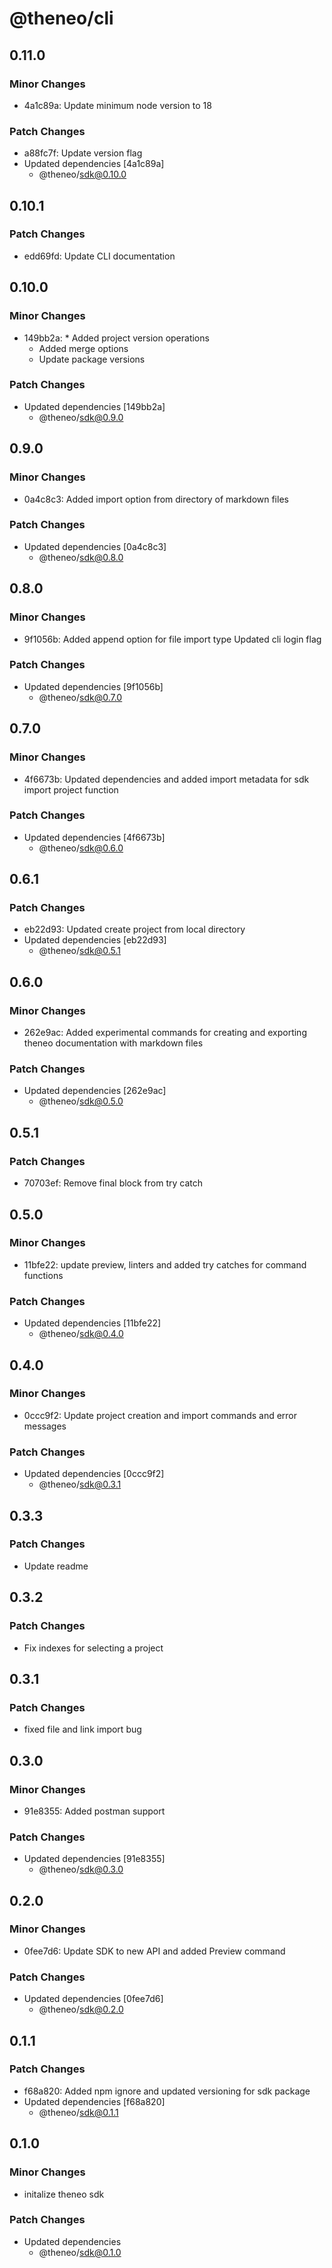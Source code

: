 # @theneo/cli

## 0.11.0

### Minor Changes

- 4a1c89a: Update minimum node version to 18

### Patch Changes

- a88fc7f: Update version flag
- Updated dependencies [4a1c89a]
  - @theneo/sdk@0.10.0

## 0.10.1

### Patch Changes

- edd69fd: Update CLI documentation

## 0.10.0

### Minor Changes

- 149bb2a: \* Added project version operations
  - Added merge options
  - Update package versions

### Patch Changes

- Updated dependencies [149bb2a]
  - @theneo/sdk@0.9.0

## 0.9.0

### Minor Changes

- 0a4c8c3: Added import option from directory of markdown files

### Patch Changes

- Updated dependencies [0a4c8c3]
  - @theneo/sdk@0.8.0

## 0.8.0

### Minor Changes

- 9f1056b: Added append option for file import type
  Updated cli login flag

### Patch Changes

- Updated dependencies [9f1056b]
  - @theneo/sdk@0.7.0

## 0.7.0

### Minor Changes

- 4f6673b: Updated dependencies and added import metadata for sdk import project function

### Patch Changes

- Updated dependencies [4f6673b]
  - @theneo/sdk@0.6.0

## 0.6.1

### Patch Changes

- eb22d93: Updated create project from local directory
- Updated dependencies [eb22d93]
  - @theneo/sdk@0.5.1

## 0.6.0

### Minor Changes

- 262e9ac: Added experimental commands for creating and exporting theneo documentation with markdown files

### Patch Changes

- Updated dependencies [262e9ac]
  - @theneo/sdk@0.5.0

## 0.5.1

### Patch Changes

- 70703ef: Remove final block from try catch

## 0.5.0

### Minor Changes

- 11bfe22: update preview, linters and added try catches for command functions

### Patch Changes

- Updated dependencies [11bfe22]
  - @theneo/sdk@0.4.0

## 0.4.0

### Minor Changes

- 0ccc9f2: Update project creation and import commands and error messages

### Patch Changes

- Updated dependencies [0ccc9f2]
  - @theneo/sdk@0.3.1

## 0.3.3

### Patch Changes

- Update readme

## 0.3.2

### Patch Changes

- Fix indexes for selecting a project

## 0.3.1

### Patch Changes

- fixed file and link import bug

## 0.3.0

### Minor Changes

- 91e8355: Added postman support

### Patch Changes

- Updated dependencies [91e8355]
  - @theneo/sdk@0.3.0

## 0.2.0

### Minor Changes

- 0fee7d6: Update SDK to new API and added Preview command

### Patch Changes

- Updated dependencies [0fee7d6]
  - @theneo/sdk@0.2.0

## 0.1.1

### Patch Changes

- f68a820: Added npm ignore and updated versioning for sdk package
- Updated dependencies [f68a820]
  - @theneo/sdk@0.1.1

## 0.1.0

### Minor Changes

- initalize theneo sdk

### Patch Changes

- Updated dependencies
  - @theneo/sdk@0.1.0
